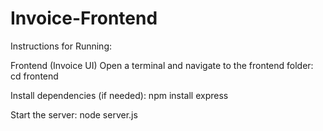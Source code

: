 # Invoice-Frontend
Instructions for Running:

Frontend (Invoice UI)
Open a terminal and navigate to the frontend folder:
cd frontend

Install dependencies (if needed):
npm install express

Start the server:
node server.js